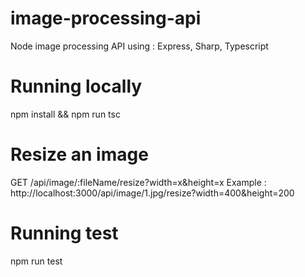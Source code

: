 # image-processing-api

Node image processing API using :
Express, Sharp, Typescript

# Running locally 

npm install
&& npm run tsc

# Resize an image
GET /api/image/:fileName/resize?width=x&height=x
 Example : http://localhost:3000/api/image/1.jpg/resize?width=400&height=200

# Running test
npm run test
